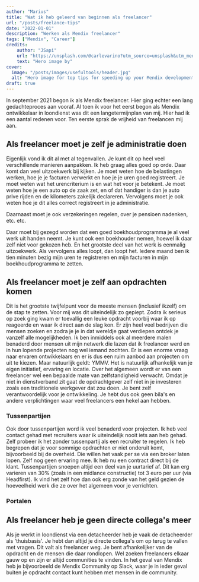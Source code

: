 ```yaml
---
author: "Marius"
title: "Wat ik heb geleerd van beginnen als freelancer"
url: "/posts/freelance-tips"
date: "2022-01-01"
description: "Werken als Mendix freelancer"
tags: ["Mendix", "Career"]
credits: 
    author: "JSapi"
    url: "https://unsplash.com/@carlevarino?utm_source=unsplash&utm_medium=referral&utm_content=creditCopyText"
    text: "Hero image by"
cover:
  image: "/posts/images/usefultools/header.jpg"
  alt: "Hero image for top tips for speeding up your Mendix development"
draft: true
---
```


In september 2021 begon ik als Mendix freelancer. Hier ging echter een lang gedachteproces aan vooraf. Al toen ik voor het eerst begon als Mendix ontwikkelaar in loondienst was dit een langetermijnplan van mij. Hier had ik een aantal redenen voor. Ten eerste sprak de vrijheid van freelancen mij aan. 

## Als freelancer moet je zelf je administratie doen
Eigenlijk vond ik dit al met al tegenvallen. Je kunt dit op heel veel verschillende manieren aanpakken. Ik heb graag alles goed op orde. Daar komt dan veel uitzoekwerk bij kijken. Je moet weten hoe de belastingen werken, hoe je je facturen verwerkt en hoe je je uren goed registreert. Je moet weten wat het urencriterium is en wat het voor je betekent. Je moet weten hoe je een auto op de zaak zet, en of dat handiger is dan je auto prive rijden en de kilometers zakelijk declareren. Vervolgens moet je ook weten hoe je dit alles correct registreert in je administratie.

Daarnaast moet je ook verzekeringen regelen, over je pensioen nadenken, etc. etc. 

Daar moet bij gezegd worden dat een goed boekhoudprogramma je al veel werk uit handen neemt. Je kunt ook een boekhouder nemen, hoewel ik daar zelf niet voor gekozen heb. En het grootste deel van het werk is eenmalig uitzoekwerk. Als vervolgens alles loopt, dan loopt het. Iedere maand ben ik tien minuten bezig mijn uren te registreren en mijn facturen in mijn boekhoudprogramma te zetten. 

## Als freelancer moet je zelf aan opdrachten komen
Dit is het grootste twijfelpunt voor de meeste mensen (inclusief ikzelf) om de stap te zetten. Voor mij was dit uiteindelijk zo gepiept. Zodra ik serieus op zoek ging kwam er toevallig een leuke opdracht voorbij waar ik op reageerde en waar ik direct aan de slag kon. Er zijn heel veel bedrijven die mensen zoeken en zodra je je in dat wereldje gaat verdiepen ontdek je vanzelf alle mogelijkheden. Ik ben inmiddels ook al meerdere malen benaderd door mensen uit mijn netwerk die lazen dat ik freelancer werd en in hun lopende projecten nog wel iemand zochten. Er is een enorme vraag naar ervaren ontwikkelaars en er is dus een ruim aanbod aan projecten om uit te kiezen. Maar natuurlijk geldt: YMMV. Het is natuurlijk afhankelijk van je eigen initiatief, ervaring en locatie. Over het algemeen wordt er van een freelancer wel een bepaalde mate van zelfstandigheid verwacht. Omdat je niet in dienstverband zit gaat de opdrachtgever zelf niet in je investeren zoals een traditionele werkgever dat zou doen. Je bent zelf verantwoordelijk voor je ontwikkeling. Je hebt dus ook geen bila's en andere verplichtingen waar veel freelancers een hekel aan hebben. 

### Tussenpartijen
Ook door tussenpartijen word ik veel benaderd voor projecten. Ik heb veel contact gehad met recruiters waar ik uiteindelijk nooit iets aan heb gehad. Zelf probeer ik het zonder tussenpartij als een recruiter te regelen. Ik heb begrepen dat je voor sommige opdrachten er niet onderuit komt, bijvoorbeeld bij de overheid. Die willen het vaak per se via een broker laten lopen. Zelf nog geen ervaring mee. Ik heb nu een contract direct bij de klant. 
Tussenpartijen snoepen altijd een deel van je uurtarief af. Dit kan erg varieren van 30% (zoals in een midlance constructie) tot 3 euro per uur (via Headfirst). Ik vind het zelf hoe dan ook erg zonde van het geld gezien de hoeveelheid werk die ze over het algemeen voor je verrichten. 

### Portalen

## Als freelancer heb je geen directe collega's meer
Als je werkt in loondienst via een detacheerder heb je vaak de detacheerder als 'thuisbasis'. Je hebt dan altijd je directe collega's om op terug te vallen met vragen. Dit valt als freelancer weg. Je bent afhankelijker van de opdracht en de mensen die daar rondlopen. Wel zoeken freelancers elkaar gauw op en zijn er altijd communities te vinden. In het geval van Mendix heb je bijvoorbeeld de Mendix Community op Slack, waar je in ieder geval buiten je opdracht contact kunt hebben met mensen in de community. 
